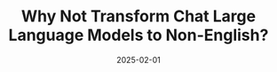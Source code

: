 ---
title: "Why Not Transform Chat Large Language Models to Non-English?"
collection: publications
category: preprint    preprint
permalink: /publication/2025-02-transLLM
date: 2025-02-01
venue: 'Preprint'
excerpt: 'Chat large language models (LLMs), fine-tuned from pre-trained models and optimized for alignment with human preferences, excel in following diverse instructions while maintaining consistency with human values. In this paper, we propose the TransLLM framework for transforming chat LLMs from English to other languages using publicly available resources. TransLLM employs the translation chain-of-thought (TCoT) technique, which transfers chat ability through inference-time computation. Specifically, for a query in the target language, TCoT guides the LLM to first generate an English query and response as intermediate transfer steps before producing the final response in the target language. We underscore the necessity of improving the performance of each step in TCoT. However, improvement through continual pre-training (CPT) induces catastrophic forgetting of the original chat ability. To address this issue, we introduce recovery knowledge distillation (RKD), which utilizes data generated by the original chat LLM to recover its chat ability. Experimental results indicate that TransLLM outperforms baseline models across various languages and LLMs while demonstrating adaptability in multilingual settings and generalizability beyond its training tasks. Our analysis elucidates the mechanism by which RKD, in conjunction with LoRA, mitigates catastrophic forgetting.'
paperurl: 'https://arxiv.org/pdf/2405.13923'
bibtexurl: '/files/2025-02-transLLM.bib'
citation: 'Xiang Geng, Ming Zhu, Jiahuan Li, Zhejian Lai, Wei Zou, Shuaijie She, Jiaxin Guo, Xiaofeng Zhao, Yinglu Li, Yuang Li, Chang Su, Yanqing Zhao, Xinglin Lyu, Min Zhang, Jiajun Chen, Hao Yang, and Shujian Huang. 2024. Why Not Transform Chat Large Language Models to Non-English? <i>arXiv preprint arXiv:2405.13923</i>.'
---